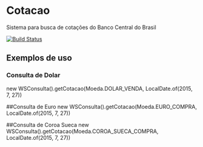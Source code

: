 # Cotacao
Sistema para busca de cotações do Banco Central do Brasil

[![Build Status](https://api.travis-ci.org/fincatto/cotacao.png)](http://travis-ci.org/#!/fincatto/cotacao)

## Exemplos de uso

### Consulta de Dolar
new WSConsulta().getCotacao(Moeda.DOLAR_VENDA, LocalDate.of(2015, 7, 27))

##Consulta de Euro
new WSConsulta().getCotacao(Moeda.EURO_COMPRA, LocalDate.of(2015, 7, 27))

##Consulta de Coroa Sueca
new WSConsulta().getCotacao(Moeda.COROA_SUECA_COMPRA, LocalDate.of(2015, 7, 27))